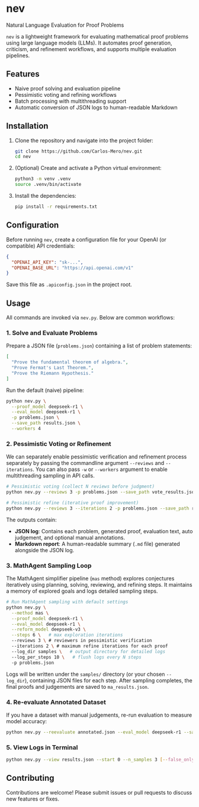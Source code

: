 # nev

Natural Language Evaluation for Proof Problems

`nev` is a lightweight framework for evaluating mathematical proof problems using large language models (LLMs). It automates proof generation, criticism, and refinement workflows, and supports multiple evaluation pipelines.

## Features

- Naive proof solving and evaluation pipeline
- Pessimistic voting and refining workflows
- Batch processing with multithreading support
- Automatic conversion of JSON logs to human-readable Markdown

## Installation

1. Clone the repository and navigate into the project folder:
   ```bash
   git clone https://github.com/Carlos-Mero/nev.git
   cd nev
   ```
2. (Optional) Create and activate a Python virtual environment:
   ```bash
   python3 -m venv .venv
   source .venv/bin/activate
   ```
3. Install the dependencies:
   ```bash
   pip install -r requirements.txt
   ```

## Configuration

Before running `nev`, create a configuration file for your OpenAI (or compatible) API credentials:

```json
{
  "OPENAI_API_KEY": "sk-...",
  "OPENAI_BASE_URL": "https://api.openai.com/v1"
}
```

Save this file as `.apiconfig.json` in the project root.

## Usage

All commands are invoked via `nev.py`. Below are common workflows:

### 1. Solve and Evaluate Problems

Prepare a JSON file (`problems.json`) containing a list of problem statements:
```json
[
  "Prove the fundamental theorem of algebra.",
  "Prove Fermat's Last Theorem.",
  "Prove the Riemann Hypothesis."
]
```
Run the default (naive) pipeline:
```bash
python nev.py \
  --proof_model deepseek-r1 \
  --eval_model deepseek-r1 \
  -p problems.json \
  --save_path results.json \
  --workers 4
```

### 2. Pessimistic Voting or Refinement

We can separately enable pessimistic verification and refinement process separately by passing the commandline argument `--reviews` and `--iterations`. You can also pass `-w` or `--workers` argument to enable multithreading sampling in API calls.

```bash
# Pessimistic voting (collect N reviews before judgment)
python nev.py --reviews 3 -p problems.json --save_path vote_results.json

# Pessimistic refine (iterative proof improvement)
python nev.py --reviews 3 --iterations 2 -p problems.json --save_path refine_results.json
```

The outputs contain:

- **JSON log**: Contains each problem, generated proof, evaluation text, auto judgement, and optional manual annotations.
- **Markdown report**: A human-readable summary (`.md` file) generated alongside the JSON log.


### 3. MathAgent Sampling Loop

The MathAgent simplifier pipeline (`mas` method) explores conjectures iteratively using planning, solving, reviewing, and refining steps. It maintains a memory of explored goals and logs detailed sampling steps.

```bash
# Run MathAgent sampling with default settings
python nev.py \
  --method mas \
  --proof_model deepseek-r1 \
  --eval_model deepseek-r1 \
  --reform_model deepseek-v3 \
  --steps 6 \   # max exploration iterations
  --reviews 3 \ # reviewers in pessimistic verification
  --iterations 2 \ # maximum refine iterations for each proof
  --log_dir samples \   # output directory for detailed logs
  --log_per_steps 10 \   # flush logs every N steps
  -p problems.json
```

Logs will be written under the `samples/` directory (or your chosen `--log_dir`), containing JSON files for each step. After sampling completes, the final proofs and judgements are saved to `ma_results.json`.

### 4. Re-evaluate Annotated Dataset

If you have a dataset with manual judgements, re-run evaluation to measure model accuracy:
```bash
python nev.py --reevaluate annotated.json --eval_model deepseek-r1 --save_path reeval.json
```

### 5. View Logs in Terminal

```bash
python nev.py --view results.json --start 0 --n_samples 3 [--false_only]
```

## Contributing

Contributions are welcome! Please submit issues or pull requests to discuss new features or fixes.
